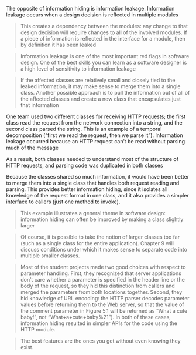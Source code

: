 The opposite of information hiding is information leakage. Information leakage occurs when a design decision is reflected in multiple modules

> This creates a dependency between the modules: any change to that design decision will require changes to all of the involved modules. If a piece of information is reflected in the interface for a module, then by definition it has been leaked

> Information leakage is one of the most important red flags in software design. One of the best skills you can learn as a software designer is a high level of sensitivity to information leakage

> If the affected classes are relatively small and closely tied to the leaked information, it may make sense to merge them into a single class. Another possible approach is to pull the information out of all of the affected classes and create a new class that encapsulates just that information

One team used two different classes for receiving HTTP requests; the first class read the request from the network connection into a string, and the second class parsed the string. This is an example of a temporal decomposition (“first we read the request, then we parse it”). Information leakage occurred because an HTTP request can’t be read without parsing much of the message

As a result, both classes needed to understand most of the structure of HTTP requests, and parsing code was duplicated in both classes

Because the classes shared so much information, it would have been better to merge them into a single class that handles both request reading and parsing. This provides better information hiding, since it isolates all knowledge of the request format in one class, and it also provides a simpler interface to callers (just one method to invoke).

> This example illustrates a general theme in software design: information hiding can often be improved by making a class slightly larger

> Of course, it is possible to take the notion of larger classes too far (such as a single class for the entire application). Chapter 9 will discuss conditions under which it makes sense to separate code into multiple smaller classes.

> Most of the student projects made two good choices with respect to parameter handling. First, they recognized that server applications don’t care whether a parameter is specified in the header line or the body of the request, so they hid this distinction from callers and merged the parameters from both locations together. Second, they hid knowledge of URL encoding: the HTTP parser decodes parameter values before returning them to the Web server, so that the value of the comment parameter in Figure 5.1 will be returned as “What a cute baby!”, not “What+a+cute+baby%21”). In both of these cases, information hiding resulted in simpler APIs for the code using the HTTP module.

> The best features are the ones you get without even knowing they exist.